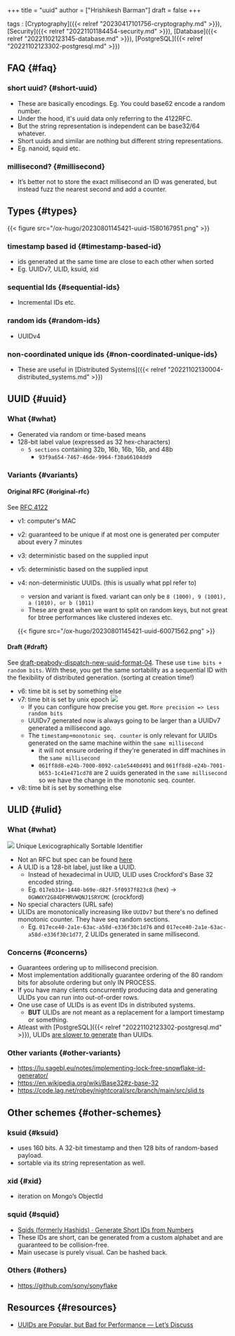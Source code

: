 +++
title = "uuid"
author = ["Hrishikesh Barman"]
draft = false
+++

tags
: [Cryptography]({{< relref "20230417101756-cryptography.md" >}}), [Security]({{< relref "20221101184454-security.md" >}}), [Database]({{< relref "20221102123145-database.md" >}}), [PostgreSQL]({{< relref "20221102123302-postgresql.md" >}})


## FAQ {#faq}


### short uuid? {#short-uuid}

-   These are basically encodings. Eg. You could base62 encode a random number.
-   Under the hood, it's uuid data only referring to the 4122RFC.
-   But the string representation is independent can be base32/64 whatever.
-   Short uuids and similar are nothing but different string representations.
-   Eg. nanoid, squid etc.


### millisecond? {#millisecond}

-   It’s better not to store the exact millisecond an ID was generated, but instead fuzz the nearest second and add a counter.


## Types {#types}

{{< figure src="/ox-hugo/20230801145421-uuid-1580167951.png" >}}


### timestamp based id {#timestamp-based-id}

-   ids generated at the same time are close to each other when sorted
-   Eg. UUIDv7, ULID, ksuid, xid


### sequential Ids {#sequential-ids}

-   Incremental IDs etc.


### random ids {#random-ids}

-   UUIDv4


### non-coordinated unique ids {#non-coordinated-unique-ids}

-   These are useful in [Distributed Systems]({{< relref "20221102130004-distributed_systems.md" >}})


## UUID {#uuid}


### What {#what}

-   Generated via random or time-based means
-   128-bit label value (expressed as 32 hex-characters)
    -   `5 sections` containing 32b, 16b, 16b, 16b, and 48b
        -   `93f9a654-7467-46de-9964-f30a66104dd9`


### Variants {#variants}


#### Original RFC {#original-rfc}

See [RFC 4122](https://datatracker.ietf.org/doc/html/rfc4122)

-   v1: computer's MAC
-   v2: guaranteed to be unique if at most one is generated per computer about every 7 minutes
-   v3: deterministic based on the supplied input
-   v5: deterministic based on the supplied input
-   v4: non-deterministic UUIDs. (this is usually what ppl refer to)

    -   version and variant is fixed. variant can only be `8 (1000), 9 (1001), a (1010), or b (1011)`
    -   These are great when we want to split on random keys, but not great for btree performances like clustered indexes etc.

    {{< figure src="/ox-hugo/20230801145421-uuid-60071562.png" >}}


#### Draft {#draft}

See [draft-peabody-dispatch-new-uuid-format-04](https://datatracker.ietf.org/doc/html/draft-peabody-dispatch-new-uuid-format). These use `time bits + random bits`. With these, you get the same sortability as a sequential ID with the flexibility of distributed generation. (sorting at creation time!)

-   v6: time bit is set by something else
-   v7: time bit is set by unix epoch
    ![](/ox-hugo/20230801145421-uuid-100145676.png)
    -   If you can configure how precise you get. `More precision => Less random bits`
    -   UUIDv7 generated now is always going to be larger than a UUIDv7 generated a millisecond ago.
    -   The `timestamp+monotonic seq. counter` is only relevant for UUIDs generated on the same machine within the `same millisecond`
        -   it will not ensure ordering if they're generated in diff machines in the `same millisecond`
        -   `061ff8d8-e24b-7000-8092-ca1e5440d491` and `061ff8d8-e24b-7001-b653-1c41e471cd78` are 2 uuids generated in the `same millisecond` so we have the change in the monotonic seq. counter.
-   v8: time bit is set by something else


## ULID {#ulid}


### What {#what}

![](/ox-hugo/20230801145421-uuid-2101883927.png)
Unique Lexicographically Sortable Identifier

-   Not an RFC but spec can be found [here](https://github.com/ulid/spec)
-   A ULID is a 128-bit label, just like a UUID.
    -   Instead of hexadecimal in UUID, ULID uses Crockford's Base 32 encoded string.
    -   Eg. `017eb31e-1440-b69e-d82f-5f0937f823c8` (hex) -&gt; `0GWWXY2G84DFMRVWQNJ1SRYCMC` (crockford)
-   No special characters (URL safe)
-   ULIDs are monotonically increasing like `UUIDv7` but there's no defined monotonic counter. They have seq random sections.
    -   Eg. `017ece40-2a1e-63ac-a58d-e336f30c1d76` and `017ece40-2a1e-63ac-a58d-e336f30c1d77`, 2 ULIDs generated in same millisecond.


### Concerns {#concerns}

-   Guarantees ordering up to millisecond precision.
-   Most implementation additionally guarantee ordering of the 80 random bits for absolute ordering but only IN PROCESS.
-   If you have many clients concurrently producing data and generating ULIDs you can run into out-of-order rows.
-   One use case of ULIDs is as event IDs in distributed systems.
    -   **BUT** ULIDs are not meant as a replacement for a lamport timestamp or something.
-   Atleast with [PostgreSQL]({{< relref "20221102123302-postgresql.md" >}}), ULIDs [are slower to generate](https://blog.daveallie.com/ulid-primary-keys) than UUIDs.


### Other variants {#other-variants}

-   <https://lu.sagebl.eu/notes/implementing-lock-free-snowflake-id-generator/>
-   <https://en.wikipedia.org/wiki/Base32#z-base-32>
-   <https://code.lag.net/robey/nightcoral/src/branch/main/src/slid.ts>


## Other schemes {#other-schemes}


### ksuid {#ksuid}

-   uses 160 bits. A 32-bit timestamp and then 128 bits of random-based payload.
-   sortable via its string representation as well.


### xid {#xid}

-   iteration on Mongo’s ObjectId


### squid {#squid}

-   [Sqids (formerly Hashids) · Generate Short IDs from Numbers](https://sqids.org/)
-   These IDs are short, can be generated from a custom alphabet and are guaranteed to be collision-free.
-   Main usecase is purely visual. Can be hashed back.


### Others {#others}

-   <https://github.com/sony/sonyflake>


## Resources {#resources}

-   [UUIDs are Popular, but Bad for Performance — Let’s Discuss](https://www.percona.com/blog/uuids-are-popular-but-bad-for-performance-lets-discuss/)
